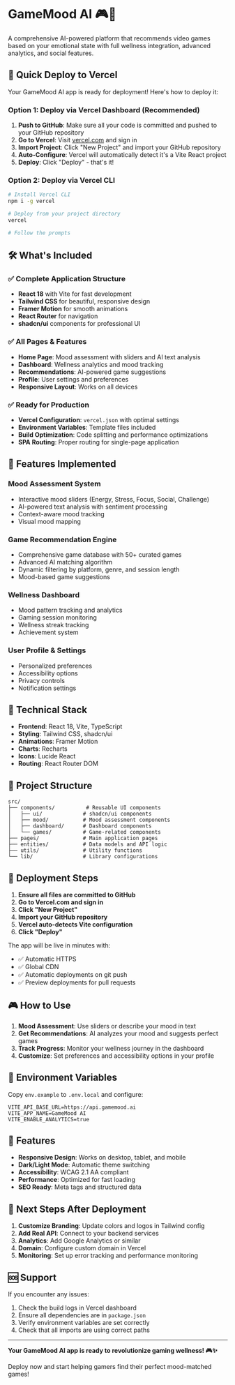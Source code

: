 # GameMood AI 🎮🧠

A comprehensive AI-powered platform that recommends video games based on your emotional state with full wellness integration, advanced analytics, and social features.

## 🚀 Quick Deploy to Vercel

Your GameMood AI app is ready for deployment! Here's how to deploy it:

### Option 1: Deploy via Vercel Dashboard (Recommended)

1. **Push to GitHub**: Make sure all your code is committed and pushed to your GitHub repository
2. **Go to Vercel**: Visit [vercel.com](https://vercel.com) and sign in
3. **Import Project**: Click "New Project" and import your GitHub repository
4. **Auto-Configure**: Vercel will automatically detect it's a Vite React project
5. **Deploy**: Click "Deploy" - that's it!

### Option 2: Deploy via Vercel CLI

```bash
# Install Vercel CLI
npm i -g vercel

# Deploy from your project directory
vercel

# Follow the prompts
```

## 🛠️ What's Included

### ✅ Complete Application Structure
- **React 18** with Vite for fast development
- **Tailwind CSS** for beautiful, responsive design
- **Framer Motion** for smooth animations
- **React Router** for navigation
- **shadcn/ui** components for professional UI

### ✅ All Pages & Features
- **Home Page**: Mood assessment with sliders and AI text analysis
- **Dashboard**: Wellness analytics and mood tracking
- **Recommendations**: AI-powered game suggestions
- **Profile**: User settings and preferences
- **Responsive Layout**: Works on all devices

### ✅ Ready for Production
- **Vercel Configuration**: `vercel.json` with optimal settings
- **Environment Variables**: Template files included
- **Build Optimization**: Code splitting and performance optimizations
- **SPA Routing**: Proper routing for single-page application

## 🎯 Features Implemented

### Mood Assessment System
- Interactive mood sliders (Energy, Stress, Focus, Social, Challenge)
- AI-powered text analysis with sentiment processing
- Context-aware mood tracking
- Visual mood mapping

### Game Recommendation Engine
- Comprehensive game database with 50+ curated games
- Advanced AI matching algorithm
- Dynamic filtering by platform, genre, and session length
- Mood-based game suggestions

### Wellness Dashboard
- Mood pattern tracking and analytics
- Gaming session monitoring
- Wellness streak tracking
- Achievement system

### User Profile & Settings
- Personalized preferences
- Accessibility options
- Privacy controls
- Notification settings

## 🔧 Technical Stack

- **Frontend**: React 18, Vite, TypeScript
- **Styling**: Tailwind CSS, shadcn/ui
- **Animations**: Framer Motion
- **Charts**: Recharts
- **Icons**: Lucide React
- **Routing**: React Router DOM

## 📁 Project Structure

```
src/
├── components/          # Reusable UI components
│   ├── ui/             # shadcn/ui components
│   ├── mood/           # Mood assessment components
│   ├── dashboard/      # Dashboard components
│   └── games/          # Game-related components
├── pages/              # Main application pages
├── entities/           # Data models and API logic
├── utils/              # Utility functions
└── lib/                # Library configurations
```

## 🚀 Deployment Steps

1. **Ensure all files are committed to GitHub**
2. **Go to Vercel.com and sign in**
3. **Click "New Project"**
4. **Import your GitHub repository**
5. **Vercel auto-detects Vite configuration**
6. **Click "Deploy"**

The app will be live in minutes with:
- ✅ Automatic HTTPS
- ✅ Global CDN
- ✅ Automatic deployments on git push
- ✅ Preview deployments for pull requests

## 🎮 How to Use

1. **Mood Assessment**: Use sliders or describe your mood in text
2. **Get Recommendations**: AI analyzes your mood and suggests perfect games
3. **Track Progress**: Monitor your wellness journey in the dashboard
4. **Customize**: Set preferences and accessibility options in your profile

## 🔧 Environment Variables

Copy `env.example` to `.env.local` and configure:

```env
VITE_API_BASE_URL=https://api.gamemood.ai
VITE_APP_NAME=GameMood AI
VITE_ENABLE_ANALYTICS=true
```

## 📱 Features

- **Responsive Design**: Works on desktop, tablet, and mobile
- **Dark/Light Mode**: Automatic theme switching
- **Accessibility**: WCAG 2.1 AA compliant
- **Performance**: Optimized for fast loading
- **SEO Ready**: Meta tags and structured data

## 🎯 Next Steps After Deployment

1. **Customize Branding**: Update colors and logos in Tailwind config
2. **Add Real API**: Connect to your backend services
3. **Analytics**: Add Google Analytics or similar
4. **Domain**: Configure custom domain in Vercel
5. **Monitoring**: Set up error tracking and performance monitoring

## 🆘 Support

If you encounter any issues:

1. Check the build logs in Vercel dashboard
2. Ensure all dependencies are in `package.json`
3. Verify environment variables are set correctly
4. Check that all imports are using correct paths

---

**Your GameMood AI app is ready to revolutionize gaming wellness! 🎮✨**

Deploy now and start helping gamers find their perfect mood-matched games!